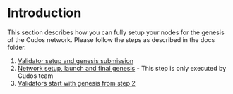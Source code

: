 # Introduction
 This section describes how you can fully setup your nodes for the genesis of the Cudos network. Please follow the steps as described in the docs folder.

 1. [Validator setup and genesis submission](./docs/step_1.md)
 2. [Network setup, launch and final genesis](../launcher/readme.md) - This step is only executed by Cudos team
 3. [Validators start with genesis from step 2](./docs/step_3.md)
